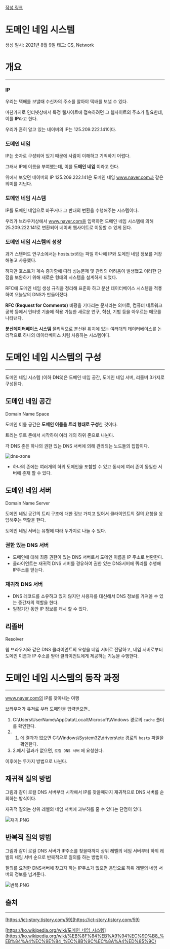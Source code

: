 [작성 링크](https://delirious-sock-4dc.notion.site/f9fb81c1201e4a988ff3ad3a4fa21303)

# 도메인 네임 시스템

생성 일시: 2021년 8월 9일
태그: CS, Network

# 개요

---

### IP

우리는 택배를 보낼때 수신자의 주소를 알아야 택배를 보낼 수 있다. 

마찬가지로 인터넷상에서 특정 웹사이트에 접속하려면 그 웹사이트의 주소가 필요한데, 이를 **IP**라고 한다.

우리가 흔히 알고 있는 네이버의 IP는 125.209.222.141이다.

### 도메인 네임

IP는 숫자로 구성되어 있기 때문에 사람이 이해하고 기억하기 어렵다.

그래서 IP에 이름을 부여했는데, 이를 **도메인 네임** 이라고 한다.

위에서 보았던 네이버의 IP 125.209.222.141은 도메인 네임 www.naver.com과 같은 의미를 지닌다.

### 도메인 네임 시스템

IP를 도메인 네임으로 바꾸거나 그 반대의 변환을 수행해주는 시스템이다.

우리가 브라우저상에서 www.naver.com을 입력하면 도메인 네임 시스템에 의해 25.209.222.141로 변환되어 네이버 웹사이트로 이동할 수 있게 된다.

### 도메인 네임 시스템의 성장

과거 스탠퍼드 연구소에서는 hosts.txt라는 파일 하나에 IP와 도메인 네임 정보를 저장해놓고 사용했다.

하지만 호스트가 계속 증가함에 따라 성능문제 및 관리의 어려움이 발생했고 이러한 단점을 보완하기 위해 새로운 형태의 시스템을 설계하게 되었다.

RFC에 도메인 네임 생성 규칙을 정리해 표준화 하고 분산 데이터베이스 시스템을 적욯하여 오늘날의 DNS가 만들어졌다.

**RFC (Request for Comments)**
비평을 기다리는 문서라는 의미로, 컴퓨터 네트워크 공학 등에서 인터넷 기술에 적용 가능한 새로운 연구, 혁신, 기법 등을 아우르는 메모를 나타낸다.

**분산데이터베이스 시스템**
물리적으로 분산된 위치에 있는 여러대의 데이터베이스를 논리적으로 하나의 데이터베이스 처럼 사용하는 시스템이다.

# 도메인 네임 시스템의 구성

---

도메인 네임 시스템 (이하 DNS)은 도메인 네임 공간, 도메인 네임 서버, 리졸버  3가지로 구성된다.

## 도메인 네임 공간
Domain Name Space

도메인 이름 공간은 **도메인 이름을 트리 형태로 구성**한 것이다.

트리는 루트 존에서 시작하여 여러 개의 하위 존으로 나뉜다. 

각 DNS 존은 하나의 권한 있는 DNS 서버에 의해 관리되는 노드들의 집합이다.

![dns-zone](https://user-images.githubusercontent.com/49011919/129351984-3adfa972-5595-4228-a597-2d494f3d0104.jpg)

- 하나의 존에는 여러개의 하위 도메인을 포함할 수 있고 동시에 여러 존이 동일한 서버에 존재 할 수 있다.

## 도메인 네임 서버
Domain Name Server

도메인 네임 공간의 트리 구조에 대한 정보 가지고 있어서 클라이언트의 질의 요청을 응답해주는 역할을 한다.

도메인 네임 서버는 유형에 따라 두가지로 나눌 수 있다.

### 권한 있는 DNS 서버

- 도메인에 대해 최종 권한이 있는 DNS 서버로서 도메인 이름을 IP 주소로 변환한다.
- 클라이언트는 재귀적 DNS 서버를 경유하여 권한 있는 DNS서버에 쿼리를 수행해 IP주소를 얻는다.

### 재귀적 DNS 서버

- DNS 레코드를 소유하고 있지 않지만 사용자를 대신해서 DNS 정보를 가져올 수 있는 중간자의 역할을 한다.
- 일정기간 동안 IP 정보를 캐시 할 수 있다.

## 리졸버
Resolver

웹 브라우저와 같은 DNS 클라이언트의 요청을 네임 서버로 전달하고, 네임 서버로부터 도메인 이름과 IP 주소를 받아 클라이언트에게 제공하는 기능을 수행한다.

# 도메인 네임 시스템의 동작 과정

---

www.naver.com의 IP를 찾아내는 여행

브라우저가 유저로 부터 도메인을 입력받으면..

1. C:\Users\UserName\AppData\Local\Microsoft\Windows 경로의 `cache` 폴더를 확인한다.
2. 1. 에 결과가 없으면 C:\Windows\System32\drivers\etc 경로의 `hosts` 파일을 확인한다.
3. 2.에서 결과가 없으면, `로컬 DNS 서버` 에 요청한다. 

이후에는 두가지 방법으로 나뉜다.

## 재귀적 질의 방법

그림과 같이 로컬 DNS 서버부터 시작해서 IP를 찾을때까지 재귀적으로 DNS 서버를 순회하는 방식이다.

재귀적 질의는 상위 레벨의 네임 서버에 과부하를 줄 수 있다는 단점이 있다.

![재귀.PNG](https://user-images.githubusercontent.com/49011919/129350830-4dd10634-ad1e-4c36-b8b9-16f4bc91a532.png)

## 반복적 질의 방법

그림과 같이 로컬 DNS 서버가 IP주소를 찾을때까지 상위 레벨의 네임 서버부터 하위 레벨의 네임 서버 순으로 반복적으로 질의를 하는 방법이다.

질의를 요청한 DNS서버에 찾고자 하는 IP주소가 없으면 응답으로 하위 레벨의 네임 서버의 정보를 넘겨준다.

![반복.PNG](https://user-images.githubusercontent.com/49011919/129350837-69bfffb4-573c-4520-9edc-ab12c250c046.png)

## 출처

---

[https://ict-story.tistory.com/59](https://ict-story.tistory.com/59)

[https://ko.wikipedia.org/wiki/도메인_네임_시스템](https://ko.wikipedia.org/wiki/%EB%8F%84%EB%A9%94%EC%9D%B8_%EB%84%A4%EC%9E%84_%EC%8B%9C%EC%8A%A4%ED%85%9C)
